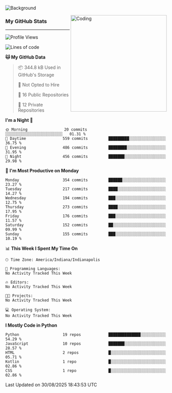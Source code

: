 ![Background](https://github.com/Nguyen-Noah/Nguyen-Noah/assets/112649680/f5d2296f-0508-400c-abcf-47c085708a2a)

<img align="right" alt="Coding" width="300" src="https://cdn.dribbble.com/users/1277312/screenshots/14733298/media/39b1045e593737587dd60e42c8422d1f.gif" >

### My GitHub Stats
---
<!--START_SECTION:waka-->
![Profile Views](http://img.shields.io/badge/Profile%20Views-3-blue)

![Lines of code](https://img.shields.io/badge/From%20Hello%20World%20I%27ve%20Written-14.7%20million%20lines%20of%20code-blue)

**🐱 My GitHub Data** 

> 📦 344.8 kB Used in GitHub's Storage 
 > 
> 🚫 Not Opted to Hire
 > 
> 📜 16 Public Repositories 
 > 
> 🔑 12 Private Repositories 
 > 
**I'm a Night 🦉** 

```text
🌞 Morning                20 commits          ░░░░░░░░░░░░░░░░░░░░░░░░░   01.31 % 
🌆 Daytime                559 commits         █████████░░░░░░░░░░░░░░░░   36.75 % 
🌃 Evening                486 commits         ████████░░░░░░░░░░░░░░░░░   31.95 % 
🌙 Night                  456 commits         ███████░░░░░░░░░░░░░░░░░░   29.98 % 
```
📅 **I'm Most Productive on Monday** 

```text
Monday                   354 commits         ██████░░░░░░░░░░░░░░░░░░░   23.27 % 
Tuesday                  217 commits         ████░░░░░░░░░░░░░░░░░░░░░   14.27 % 
Wednesday                194 commits         ███░░░░░░░░░░░░░░░░░░░░░░   12.75 % 
Thursday                 273 commits         ████░░░░░░░░░░░░░░░░░░░░░   17.95 % 
Friday                   176 commits         ███░░░░░░░░░░░░░░░░░░░░░░   11.57 % 
Saturday                 152 commits         ██░░░░░░░░░░░░░░░░░░░░░░░   09.99 % 
Sunday                   155 commits         ███░░░░░░░░░░░░░░░░░░░░░░   10.19 % 
```


📊 **This Week I Spent My Time On** 

```text
🕑︎ Time Zone: America/Indiana/Indianapolis

💬 Programming Languages: 
No Activity Tracked This Week

🔥 Editors: 
No Activity Tracked This Week

🐱‍💻 Projects: 
No Activity Tracked This Week

💻 Operating System: 
No Activity Tracked This Week
```

**I Mostly Code in Python** 

```text
Python                   19 repos            ██████████████░░░░░░░░░░░   54.29 % 
JavaScript               10 repos            ███████░░░░░░░░░░░░░░░░░░   28.57 % 
HTML                     2 repos             █░░░░░░░░░░░░░░░░░░░░░░░░   05.71 % 
Kotlin                   1 repo              █░░░░░░░░░░░░░░░░░░░░░░░░   02.86 % 
CSS                      1 repo              █░░░░░░░░░░░░░░░░░░░░░░░░   02.86 % 
```




 Last Updated on 30/08/2025 18:43:53 UTC
<!--END_SECTION:waka-->

<!--
**Nguyen-Noah/Nguyen-Noah** is a ✨ _special_ ✨ repository because its `README.md` (this file) appears on your GitHub profile.

Here are some ideas to get you started:

- 🔭 I’m currently working on ...
- 🌱 I’m currently learning ...
- 👯 I’m looking to collaborate on ...
- 🤔 I’m looking for help with ...
- 💬 Ask me about ...
- 📫 How to reach me: ...
- 😄 Pronouns: ...
- ⚡ Fun fact: ...
-->
